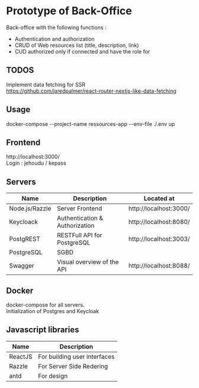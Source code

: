 # Prototype of Back-Office

Back-office with the following functions :  

* Authentication and authorization
* CRUD of Web resources list (title, description, link)
* CUD authorized only if connected and have the role for

## TODOS
Implement data fetching for SSR  
https://github.com/jaredpalmer/react-router-nextjs-like-data-fetching

## Usage
docker-compose --project-name ressources-app --env-file ./.env up  

## Frontend
http://localhost:3000/  
Login : jehoudu / kepass  

## Servers

Name         | Description   | Located at
------------ | ------------- | -------------
Node.js/Razzle | Server Frontend | http://localhost:3000/
Keycloack | Authentication & Authorization | http://localhost:8080/
PostgREST | RESTFull API for PostgreSQL | http://localhost:3003/
PostgreSQL | SGBD | 
Swagger | Visual overview of the API | http://localhost:8088/

## Docker
docker-compose for all servers.  
Initialization of Postgres and Keycloak  

## Javascript libraries

Name         | Description
------------ | -------------
ReactJS | For building user interfaces
Razzle | For Server Side Redering
antd | For design




